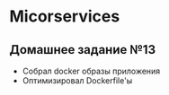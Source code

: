 # Micorservices

## Домашнее задание №13

- Собрал docker образы приложения
- Оптимизировал Dockerfile'ы
